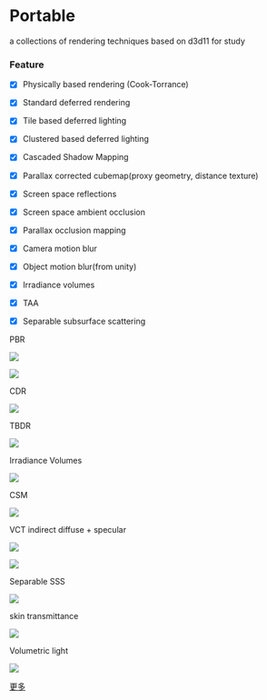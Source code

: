 Portable
===================

a collections of rendering techniques based on d3d11 for study  

### Feature
- [x] Physically based rendering (Cook-Torrance)
- [x] Standard deferred rendering
- [x] Tile based deferred lighting
- [x] Clustered based deferred lighting
- [x] Cascaded Shadow Mapping
- [x] Parallax corrected cubemap(proxy geometry, distance texture)
- [x] Screen space reflections
- [x] Screen space ambient occlusion
- [x] Parallax occlusion mapping
- [x] Camera motion blur
- [x] Object motion blur(from unity)
- [x] Irradiance volumes 
- [x] TAA
- [x] Separable subsurface scattering


PBR 

![](https://raw.githubusercontent.com/nustxujun/Portable/master/img/pbr_r_m.png)

![](https://raw.githubusercontent.com/nustxujun/Portable/master/img/pbr_mat.png)

CDR

![](https://github.com/nustxujun/Portable/blob/master/img/cdr.png)

TBDR

![](https://github.com/nustxujun/Portable/blob/master/img/tbr.png)

Irradiance Volumes

![](https://github.com/nustxujun/Portable/blob/master/img/sh_iv.png)

CSM

![](https://github.com/nustxujun/Portable/blob/master/img/csm.png)

VCT indirect diffuse + specular

![](https://github.com/nustxujun/Portable/blob/master/img/vct_s_d.png)

![](https://github.com/nustxujun/Portable/blob/master/img/vct_1.png)

Separable SSS

![](https://github.com/nustxujun/Portable/blob/master/img/ssss.png)

skin transmittance

![](https://github.com/nustxujun/Portable/blob/master/img/trans.png)

Volumetric light

![](https://github.com/nustxujun/Portable/blob/master/img/vl.png)



[更多](https://github.com/nustxujun/Portable/wiki)

